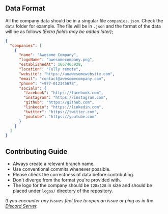 <h2>Data Format</h2>

All the company data should be in a singular file `companies.json`. Check the `data` folder for example.
The file will be in `.json` and the format of the data will be as follows _(Extra fields may be added later)_;

```json
{
  "companies": [
    {
      "name": "Awesome Company",
      "logoName": "awesomecompany.png",
      "establishedAt": 1667465928,
      "location": "Fully remote",
      "website": "https://anawesomewebsite.com",
      "email": "contact@awesomecompany.com",
      "phone": "+977-012345678",
      "socials": {
        "facebook": "https://facebook.com",
        "instagram": "https://instagram.com",
        "github": "https://github.com",
        "linkedin": "https://linkedin.com",
        "twitter": "https://twitter.com",
        "youtube": "https://youtube.com"
      }
    }
  ]
}
```

<h2>Contributing Guide</h2>

- Always create a relevant branch name.
- Use conventional commits whenever possible.
- Please check the correctness of data before contributing.
- Don't diverge from the format you're provided with.
- The logo for the company should be `128x128` in size and should be placed under `logos/` directory of the repository.

_If you encounter any issues feel free to open an issue or ping us in the [Discord Server](http://discord.gg/7jwZaa8WDr)._
